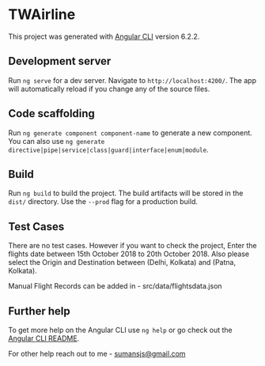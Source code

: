 # TWAirline

This project was generated with [Angular CLI](https://github.com/angular/angular-cli) version 6.2.2.

## Development server

Run `ng serve` for a dev server. Navigate to `http://localhost:4200/`. The app will automatically reload if you change any of the source files.

## Code scaffolding

Run `ng generate component component-name` to generate a new component. You can also use `ng generate directive|pipe|service|class|guard|interface|enum|module`.

## Build

Run `ng build` to build the project. The build artifacts will be stored in the `dist/` directory. Use the `--prod` flag for a production build.

## Test Cases

There are no test cases. However if you want to check the project, Enter the flights date between 15th October 2018 to 20th October 2018.
Also please select the Origin and Destination between (Delhi, Kolkata) and (Patna, Kolkata).

Manual Flight Records can be added in - src/data/flightsdata.json

## Further help

To get more help on the Angular CLI use `ng help` or go check out the [Angular CLI README](https://github.com/angular/angular-cli/blob/master/README.md).

For other help reach out to me - sumansjs@gmail.com
